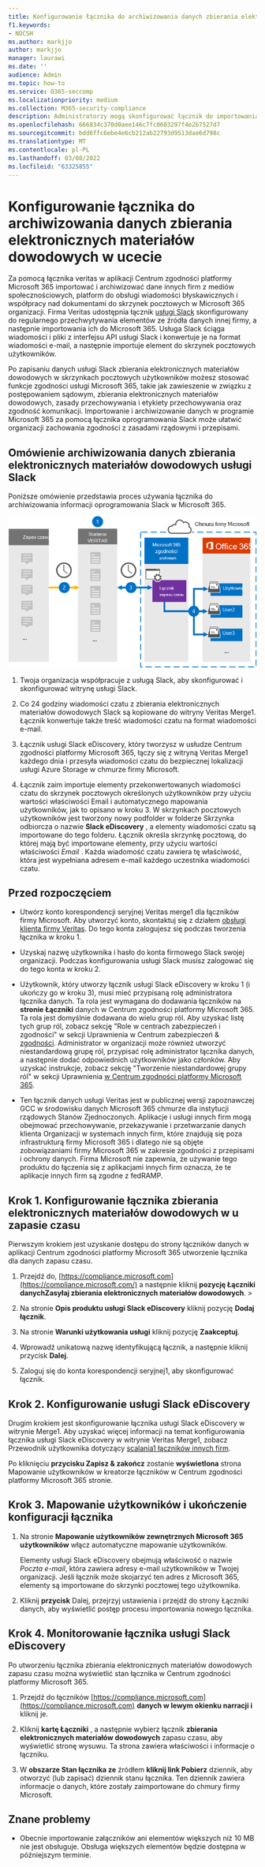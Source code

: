 ```yaml
---
title: Konfigurowanie łącznika do archiwizowania danych zbierania elektronicznych materiałów dowodowych zapasu czasu w Microsoft 365
f1.keywords:
- NOCSH
ms.author: markjjo
author: markjjo
manager: laurawi
ms.date: ''
audience: Admin
ms.topic: how-to
ms.service: O365-seccomp
ms.localizationpriority: medium
ms.collection: M365-security-compliance
description: Administratorzy mogą skonfigurować łącznik do importowania i archiwizowania danych z usługi Veritas Slack eDiscovery do usługi Microsoft 365. Ten łącznik umożliwia archiwizowanie danych ze źródeł danych innych firm w Microsoft 365. Po zarchiwizować te dane możesz zarządzać danymi innych firm za pomocą funkcji zgodności, takich jak archiwizacja ze względu na przepisy prawne, wyszukiwanie zawartości i zasady przechowywania.
ms.openlocfilehash: 666834c370d0aee146c7fc0603297f4e2b7527d7
ms.sourcegitcommit: bdd6ffc6ebe4e6cb212ab22793d9513dae6d798c
ms.translationtype: MT
ms.contentlocale: pl-PL
ms.lasthandoff: 03/08/2022
ms.locfileid: "63325855"
---
```

# <a name="set-up-a-connector-to-archive-slack-ediscovery-data"></a>Konfigurowanie łącznika do archiwizowania danych zbierania elektronicznych materiałów dowodowych w ucecie

Za pomocą łącznika veritas w aplikacji Centrum zgodności platformy Microsoft 365 importować i archiwizować dane innych firm z mediów społecznościowych, platform do obsługi wiadomości błyskawicznych i współpracy nad dokumentami do skrzynek pocztowych w Microsoft 365 organizacji. Firma Veritas udostępnia łącznik [usługi Slack](https://globanet.com/slack/) skonfigurowany do regularnego przechwytywania elementów ze źródła danych innej firmy, a następnie importowania ich do Microsoft 365. Usługa Slack ściąga wiadomości i pliki z interfejsu API usługi Slack i konwertuje je na format wiadomości e-mail, a następnie importuje element do skrzynek pocztowych użytkowników.

Po zapisaniu danych usługi Slack zbierania elektronicznych materiałów dowodowych w skrzynkach pocztowych użytkowników możesz stosować funkcje zgodności usługi Microsoft 365, takie jak zawieszenie w związku z postępowaniem sądowym, zbierania elektronicznych materiałów dowodowych, zasady przechowywania i etykiety przechowywania oraz zgodność komunikacji. Importowanie i archiwizowanie danych w programie Microsoft 365 za pomocą łącznika oprogramowania Slack może ułatwić organizacji zachowania zgodności z zasadami rządowymi i przepisami.

## <a name="overview-of-archiving-slack-ediscovery-data"></a>Omówienie archiwizowania danych zbierania elektronicznych materiałów dowodowych usługi Slack

Poniższe omówienie przedstawia proces używania łącznika do archiwizowania informacji oprogramowania Slack w Microsoft 365.

![Przepływ pracy archiwizacji zapasu czasu.](../media/SlackConnectorWorkflow.png)

1. Twoja organizacja współpracuje z usługą Slack, aby skonfigurować i skonfigurować witrynę usługi Slack.

2. Co 24 godziny wiadomości czatu z zbierania elektronicznych materiałów dowodowych Slack są kopiowane do witryny Veritas Merge1. Łącznik konwertuje także treść wiadomości czatu na format wiadomości e-mail.

3. Łącznik usługi Slack eDiscovery, który tworzysz w usłudze Centrum zgodności platformy Microsoft 365, łączy się z witryną Veritas Merge1 każdego dnia i przesyła wiadomości czatu do bezpiecznej lokalizacji usługi Azure Storage w chmurze firmy Microsoft.

4. Łącznik zaim importuje elementy przekonwertowanych wiadomości czatu do skrzynek pocztowych określonych użytkowników przy użyciu wartości właściwości  Email i automatycznego mapowania użytkowników, jak to opisano w kroku 3. W skrzynkach pocztowych użytkowników jest tworzony nowy podfolder w folderze Skrzynka odbiorcza o nazwie **Slack eDiscovery** , a elementy wiadomości czatu są importowane do tego folderu. Łącznik określa skrzynkę pocztową, do której mają być importowane elementy, przy użyciu wartości właściwości *Email* . Każda wiadomość czatu zawiera tę właściwość, która jest wypełniana adresem e-mail każdego uczestnika wiadomości czatu.

## <a name="before-you-begin"></a>Przed rozpoczęciem

- Utwórz konto korespondencji seryjnej Veritas merge1 dla łączników firmy Microsoft. Aby utworzyć konto, skontaktuj się z działem [obsługi klienta firmy Veritas](https://globanet.com/ms-connectors-contact). Do tego konta zalogujesz się podczas tworzenia łącznika w kroku 1.

- Uzyskaj nazwę użytkownika i hasło do konta firmowego Slack swojej organizacji. Podczas konfigurowania usługi Slack musisz zalogować się do tego konta w kroku 2.

- Użytkownik, który utworzy łącznik usługi Slack eDiscovery w kroku 1 (i ukończy go w kroku 3), musi mieć przypisaną rolę administratora łącznika danych. Ta rola jest wymagana do dodawania łączników na **stronie Łączniki** danych w Centrum zgodności platformy Microsoft 365. Ta rola jest domyślnie dodawana do wielu grup ról. Aby uzyskać listę tych grup ról, zobacz sekcję "Role w centrach zabezpieczeń i zgodności" w sekcji Uprawnienia w Centrum zabezpieczeń & [zgodności](../security/office-365-security/permissions-in-the-security-and-compliance-center.md#roles-in-the-security--compliance-center). Administrator w organizacji może również utworzyć niestandardową grupę ról, przypisać rolę administrator łącznika danych, a następnie dodać odpowiednich użytkowników jako członków. Aby uzyskać instrukcje, zobacz sekcję "Tworzenie niestandardowej grupy ról" w sekcji Uprawnienia [w Centrum zgodności platformy Microsoft 365](microsoft-365-compliance-center-permissions.md#create-a-custom-role-group).

- Ten łącznik danych usługi Veritas jest w publicznej wersji zapoznawczej GCC w środowisku danych Microsoft 365 chmurze dla instytucji rządowych Stanów Zjednoczonych. Aplikacje i usługi innych firm mogą obejmować przechowywanie, przekazywanie i przetwarzanie danych klienta Organizacji w systemach innych firm, które znajdują się poza infrastrukturą firmy Microsoft 365 i dlatego nie są objęte zobowiązaniami firmy Microsoft 365 w zakresie zgodności z przepisami i ochrony danych. Firma Microsoft nie zapewnia, że używanie tego produktu do łączenia się z aplikacjami innych firm oznacza, że te aplikacje innych firm są zgodne z fedRAMP.

## <a name="step-1-set-up-the-slack-ediscovery-connector"></a>Krok 1. Konfigurowanie łącznika zbierania elektronicznych materiałów dowodowych w u zapasie czasu

Pierwszym krokiem jest uzyskanie dostępu do strony  łączników danych w aplikacji Centrum zgodności platformy Microsoft 365 utworzenie łącznika dla danych zapasu czasu.

1. Przejdź do, [https://compliance.microsoft.com](https://compliance.microsoft.com/) a następnie kliknij **pozycję Łączniki** **danychZasyłaj zbierania elektronicznych materiałów dowodowych**. > 

2. Na stronie **Opis produktu usługi Slack eDiscovery** kliknij pozycję **Dodaj łącznik**.

3. Na stronie **Warunki użytkowania usługi** kliknij pozycję **Zaakceptuj**.

4. Wprowadź unikatową nazwę identyfikującą łącznik, a następnie kliknij przycisk **Dalej**.

5. Zaloguj się do konta korespondencji seryjnej1, aby skonfigurować łącznik.

## <a name="step-2-configure-slack-ediscovery"></a>Krok 2. Konfigurowanie usługi Slack eDiscovery

Drugim krokiem jest skonfigurowanie łącznika usługi Slack eDiscovery w witrynie Merge1. Aby uzyskać więcej informacji na temat konfigurowania łącznika usługi Slack eDiscovery w witrynie Veritas Merge1, zobacz Przewodnik użytkownika dotyczący [scalania1 łączników innych firm](https://docs.ms.merge1.globanetportal.com/Merge1%20Third-Party%20Connectors%20Slack%20eDiscovery%20User%20Guide.pdf).

Po kliknięciu **przycisku Zapisz & zakończ** zostanie **wyświetlona** strona Mapowanie użytkowników w kreatorze łączników w Centrum zgodności platformy Microsoft 365 stronie.

## <a name="step-3-map-users-and-complete-the-connector-setup"></a>Krok 3. Mapowanie użytkowników i ukończenie konfiguracji łącznika

1. Na stronie **Mapowanie użytkowników zewnętrznych Microsoft 365 użytkowników** włącz automatyczne mapowanie użytkowników.

   Elementy usługi Slack eDiscovery obejmują właściwość o nazwie *Poczta e-mail*, która zawiera adresy e-mail użytkowników w Twojej organizacji. Jeśli łącznik może skojarzyć ten adres z Microsoft 365, elementy są importowane do skrzynki pocztowej tego użytkownika.

2. Kliknij **przycisk** Dalej, przejrzyj ustawienia i przejdź do strony Łączniki danych, aby wyświetlić postęp procesu importowania nowego łącznika.

## <a name="step-4-monitor-the-slack-ediscovery-connector"></a>Krok 4. Monitorowanie łącznika usługi Slack eDiscovery

Po utworzeniu łącznika zbierania elektronicznych materiałów dowodowych zapasu czasu można wyświetlić stan łącznika w Centrum zgodności platformy Microsoft 365.

1. Przejdź do łączników [https://compliance.microsoft.com](https://compliance.microsoft.com) **danych w lewym okienku narracji i** kliknij je.

2. Kliknij **kartę Łączniki** , a następnie wybierz łącznik **zbierania elektronicznych materiałów dowodowych** zapasu czasu, aby wyświetlić stronę wysuwu. Ta strona zawiera właściwości i informacje o łączniku.

3. W **obszarze Stan łącznika ze** źródłem **kliknij link Pobierz** dziennik, aby otworzyć (lub zapisać) dziennik stanu łącznika. Ten dziennik zawiera informacje o danych, które zostały zaimportowane do chmury firmy Microsoft.

## <a name="known-issues"></a>Znane problemy

- Obecnie importowanie załączników ani elementów większych niż 10 MB nie jest obsługuje. Obsługa większych elementów będzie dostępna w późniejszym terminie.